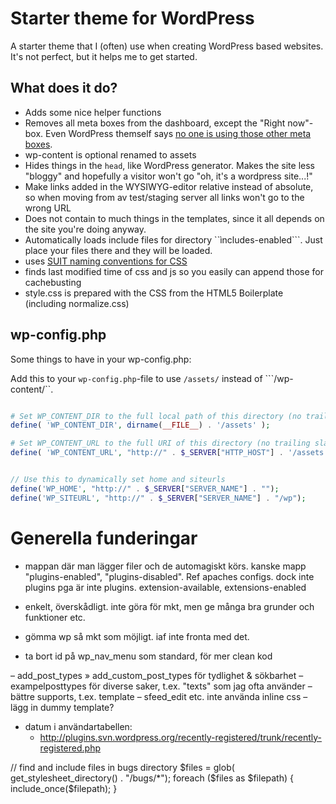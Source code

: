 # Starter theme for WordPress

A starter theme that I (often) use when creating WordPress based websites. It's not perfect, but it helps me to get started.


## What does it do?

- Adds some nice helper functions
- Removes all meta boxes from the dashboard, except the "Right now"-box. Even WordPress themself says [no one is using those other meta boxes](http://make.wordpress.org/ui/2013/08/21/3-8-dashboard-plugin/).
- wp-content is optional renamed to assets
- Hides things in the ```head```, like WordPress generator. Makes the site less "bloggy" and hopefully a visitor won't go "oh, it's a wordpress site...!"
- Make links added in the WYSIWYG-editor relative instead of absolute, so when moving from av test/staging server all links won't go to the wrong URL
- Does not contain to much things in the templates, since it all depends on the site you're doing anyway.
- Automatically loads include files for directory ``ìncludes-enabled```. Just place your files there and they will be loaded.
- uses [SUIT naming conventions for CSS](https://github.com/suitcss/suit/blob/master/doc/components.md)
- finds last modified time of css and js so you easily can append those for cachebusting
- style.css is prepared with the CSS from the HTML5 Boilerplate (including normalize.css)

## wp-config.php

Some things to have in your wp-config.php:

Add this to your ```wp-config.php```-file to use ```/assets/``` instead of ```/wp-content/``.

```php

# Set WP_CONTENT_DIR to the full local path of this directory (no trailing slash), e.g.
define( 'WP_CONTENT_DIR', dirname(__FILE__) . '/assets' );

# Set WP_CONTENT_URL to the full URI of this directory (no trailing slash), e.g.
define( 'WP_CONTENT_URL', "http://" . $_SERVER["HTTP_HOST"] . '/assets');

```

```php

// Use this to dynamically set home and siteurls
define('WP_HOME', "http://" . $_SERVER["SERVER_NAME"] . "");
define('WP_SITEURL', "http://" . $_SERVER["SERVER_NAME"] . "/wp");

```


# Generella funderingar

- mappan där man lägger filer och de automagiskt körs. kanske mapp "plugins-enabled", "plugins-disabled". Ref apaches configs. dock inte plugins pga är inte plugins. extension-available, extensions-enabled
- enkelt, överskådligt. inte göra för mkt, men ge många bra grunder och funktioner etc.
- gömma wp så mkt som möjligt. iaf inte fronta med det.

- ta bort id på wp_nav_menu som standard, för mer clean kod

– add_post_types » add_custom_post_types för tydlighet & sökbarhet
– exampelposttypes för diverse saker, t.ex. "texts" som jag ofta använder
    – bättre supports, t.ex. template
– sfeed_edit etc. inte använda inline css
– lägg in dummy template?

- datum i användartabellen:
    - http://plugins.svn.wordpress.org/recently-registered/trunk/recently-registered.php


// find and include files in bugs directory
$files = glob( get_stylesheet_directory() . "/bugs/*");
foreach ($files as $filepath) {
	include_once($filepath);
}

